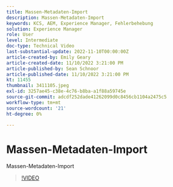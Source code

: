 ```yaml
---
title: Massen-Metadaten-Import
description: Massen-Metadaten-Import
keywords: KCS, AEM, Experience Manager, Fehlerbehebung
solution: Experience Manager
role: User
level: Intermediate
doc-type: Technical Video
last-substantial-update: 2022-11-10T00:00:00Z
article-created-by: Emily Geary
article-created-date: 11/10/2022 3:21:00 PM
article-published-by: Sean Schnoor
article-published-date: 11/10/2022 3:21:00 PM
kt: 11455
thumbnail: 3411105.jpeg
exl-id: 3257ae45-c38e-4c76-b8ba-a1f88a59745e
source-git-commit: adcdf252dade41262099d0c8456cb1104a2475c5
workflow-type: tm+mt
source-wordcount: '21'
ht-degree: 0%

---
```


# Massen-Metadaten-Import

Massen-Metadaten-Import

>[!VIDEO](https://video.tv.adobe.com/v/3411105/?quality=12&learn=on)
